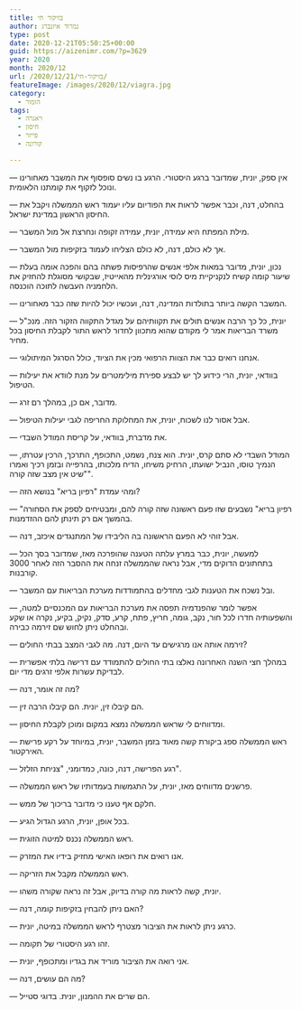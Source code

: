 ```yaml
---
title: בזיקור חי
author: נמרוד איזנברג
type: post
date: 2020-12-21T05:50:25+00:00
guid: https://aizenimr.com/?p=3629
year: 2020
month: 2020/12
url: /2020/12/21/בזיקור-חי/
featureImage: /images/2020/12/viagra.jpg
category:
  - הומור
tags:
  - ויאגרה
  - חיסון
  - פייזר
  - קורונה

---
```

&#8212; אין ספק, יונית, שמדובר ברגע היסטורי. הרגע בו נשים סופסוף את המשבר מאחורינו ונוכל לזקוף את קומתנו הלאומית.

&#8212; בהחלט, דנה, וכבר אפשר לראות את הפודיום עליו יעמוד ראש הממשלה ויקבל את החיסון הראשון במדינת ישראל.

&#8212; מילת המפתח היא עמידה, יונית, עמידה זקופה ונחרצת אל מול המשבר.

&#8212; אך לא כולם, דנה, לא כולם הצליחו לעמוד בזקיפות מול המשבר.

&#8212; נכון, יונית, מדובר במאות אלפי אנשים שהרפיסות פשתה בהם והפכה אומה בעלת שיעור קומה קשיח לנקניקיית מיס לוסי אורגינלית מהאייטיז, שבקושי מסוגלת להחזיק את הלחמניה העבשה לתוכה הוכנסה.

&#8212; המשבר הקשה ביותר בתולדות המדינה, דנה, ועכשיו יכול להיות שזה כבר מאחורינו.

&#8212; יונית, כל כך הרבה אנשים תולים את תקוותיהם על מגדל התקווה הזקור הזה. מנכ"ל משרד הבריאות אמר לי מקודם שהוא מתכוון לחדור לראש התור לקבלת החיסון בכל מחיר.

&#8212; אנחנו רואים כבר את הצוות הרפואי מכין את הציוד, כולל הסרגל המיתולוגי.

&#8212; בוודאי, יונית, הרי כידוע לך יש לבצע ספירת מילימטרים על מנת לוודא את יעילות הטיפול.

&#8212; מדובר, אם כן, במהלך רם זרג.

&#8212; אבל אסור לנו לשכוח, יונית, את המחלוקת החריפה לגבי יעילות הטיפול.

&#8212; את מדברת, בוודאי, על קריסת המודל השבדי.

&#8212; המודל השבדי לא סתם קרס, יונית. הוא צנח, נשמט, התכופף, התרכך, הרכין עטרתו, הנמיך טוסו, הנביל ישועתו, הרחיק משיחו, הדיח מלכותו, בהרפייה ובזמן רכיך ואמרו "שיט אין מצב שזה קורה".

&#8212; ומהי עמדת "רפיון בריא" בנושא הזה?

&#8212; "רפיון בריא" נשבעים שזו פעם ראשונה שזה קורה להם, ומבטיחים לספק את הסחורה בהמשך אם רק תינתן להם ההזדמנות.

&#8212; אבל זוהי לא הפעם הראשונה בה הליבידו של המתנגדים איכזב, דנה.

&#8212; למעשה, יונית, כבר במרץ עלתה הטענה שהופרכה מאז, שמדובר בסך הכל בתחתונים הדוקים מדי, אבל נראה שהממשלה זנחה את ההסבר הזה לאחר 3000 קורבנות.

&#8212; ובל נשכח את הטענות לגבי מחדלים בהתמודדות מערכת הבריאות עם המשבר.

&#8212; אפשר לומר שהפנדמיה תפסה את מערכת הבריאות עם המכנסיים למטה, והשפעותיה חדרו לכל חור, נקב, גומה, חריץ, פתח, קרע, סדק, נקיק, בקיע, נקרה או שקע ובהחלט ניתן לחוש שם זירמה כבירה.

&#8212; זירמה אותה אנו מרגישים עד היום, דנה. מה לגבי המצב בבתי החולים?

&#8212; במהלך חצי השנה האחרונה נאלצו בתי החולים להתמודד עם דרישה בלתי אפשרית לבדיקת עשרות אלפי זרגים מדי יום.

&#8212; מה זה אומר, דנה?

&#8212; הם קיבלו זין, יונית. הם קיבלו הרבה זין.

&#8212; ומדווחים לי שראש הממשלה נמצא במקום ומוכן לקבלת החיסון.

&#8212; ראש הממשלה ספג ביקורת קשה מאוד בזמן המשבר, יונית, במיוחד על רקע פרישת האירקטור.

&#8212; רגע הפרישה, דנה, כונה, כמדומני, "צניחת הזלזל".

&#8212; פרשנים מדווחים מאז, יונית, על התגמשות בעמדותיו של ראש הממשלה.

&#8212; חלקם אף טענו כי מדובר בריכוך של ממש.

&#8212; בכל אופן, יונית, הרגע הגדול הגיע.

&#8212; ראש הממשלה נכנס למיטה הזוגית.

&#8212; אנו רואים את רופאו האישי מחזיק בידיו את המזרק.

&#8212; ראש הממשלה מקבל את הזריקה.

&#8212; יונית, קשה לראות מה קורה בדיוק, אבל זה נראה שקורה משהו.

&#8212; האם ניתן להבחין בזקיפות קומה, דנה?

&#8212; כרגע ניתן לראות את הציבור מצטרף לראש הממשלה במיטה, יונית.

&#8212; זהו רגע היסטורי של תקומה.

&#8212; אני רואה את הציבור מוריד את בגדיו ומתכופף, יונית.

&#8212; מה הם עושים, דנה?

&#8212; הם שרים את ההמנון, יונית. בדוגי סטייל.